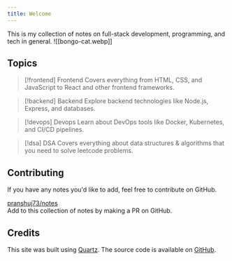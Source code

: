 ```yaml
---
title: Welcome
---
```


This is my collection of notes on full-stack development, programming, and tech in general.
![[bongo-cat.webp]]

## Topics

> [!frontend] Frontend
> Covers everything from HTML, CSS, and JavaScript to React and other frontend frameworks.

> [!backend] Backend
> Explore backend technologies like Node.js, Express, and databases.

> [!devops] Devops
> Learn about DevOps tools like Docker, Kubernetes, and CI/CD pipelines.

> [!dsa] DSA
> Covers everything about data structures & algorithms that you need to solve leetcode problems.


## Contributing

If you have any notes you'd like to add, feel free to contribute on GitHub.

[pranshuj73/notes](https://github.com/pranshuj73/notes)  
Add to this collection of notes by making a PR on GitHub.

## Credits

This site was built using [Quartz](https://quartz.jzhao.xyz/). The source code is available on [GitHub](https://github.com/pranshuj73/notes).

